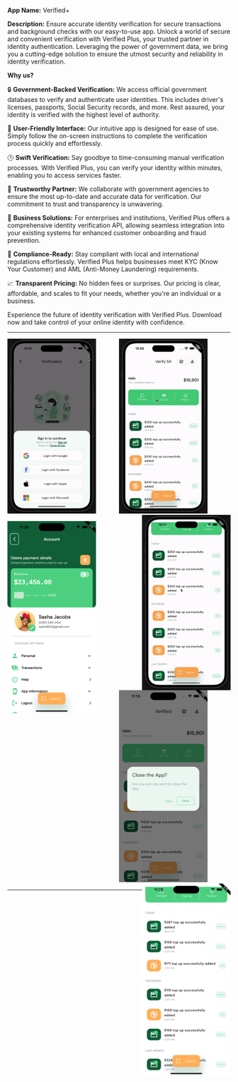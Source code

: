 **App Name:** Verified+

**Description:**
Ensure accurate identity verification for secure transactions and background checks with our easy-to-use app. 
Unlock a world of secure and convenient verification with Verified Plus, your trusted partner in identity authentication. Leveraging the power of government data, we bring you a cutting-edge solution to ensure the utmost security and reliability in identity verification.

**Why us?**

🔒 **Government-Backed Verification:** We access official government databases to verify and authenticate user identities. This includes driver's licenses, passports, Social Security records, and more. Rest assured, your identity is verified with the highest level of authority.

📱 **User-Friendly Interface:** Our intuitive app is designed for ease of use. Simply follow the on-screen instructions to complete the verification process quickly and effortlessly.

🕒 **Swift Verification:** Say goodbye to time-consuming manual verification processes. With Verified Plus, you can verify your identity within minutes, enabling you to access services faster.

🌟 **Trustworthy Partner:** We collaborate with government agencies to ensure the most up-to-date and accurate data for verification. Our commitment to trust and transparency is unwavering.

👤 **Business Solutions:** For enterprises and institutions, Verified Plus offers a comprehensive identity verification API, allowing seamless integration into your existing systems for enhanced customer onboarding and fraud prevention.

📜 **Compliance-Ready:** Stay compliant with local and international regulations effortlessly. Verified Plus helps businesses meet KYC (Know Your Customer) and AML (Anti-Money Laundering) requirements.

📈 **Transparent Pricing:** No hidden fees or surprises. Our pricing is clear, affordable, and scales to fit your needs, whether you're an individual or a business.

Experience the future of identity verification with Verified Plus. Download now and take control of your online identity with confidence.

---

<p align="center">
    <img width="200" src="./assets/gif/bottom-sheeet-animated.gif" align="left">
    <img width="200" src="./assets/gif/confetti-63f8.gif">
    <img width="200" src="./assets/gif/scroll-animate.gif" align="right">

</p>
<p align="center">
      <img width="200"src="./assets/snaps/acc-page.png"  align="left">
      <img width="200" src="./assets/snaps/app-close-popup.png">
      <img width="200" src="./assets/snaps/history-page.png" align="right">
</p>

---